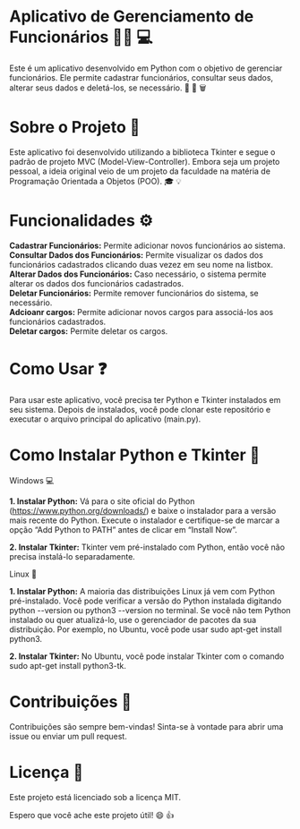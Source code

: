 # Aplicativo de Gerenciamento de Funcionários :office_worker: :computer:
Este é um aplicativo desenvolvido em Python com o objetivo de gerenciar funcionários. Ele permite cadastrar funcionários, consultar seus dados, alterar seus dados e deletá-los, se necessário. :memo: :mag_right: :wastebasket:

# Sobre o Projeto :open_book:
Este aplicativo foi desenvolvido utilizando a biblioteca Tkinter e segue o padrão de projeto MVC (Model-View-Controller). Embora seja um projeto pessoal, a ideia original veio de um projeto da faculdade na matéria de Programação Orientada a Objetos (POO). :mortar_board: :bulb:

# Funcionalidades :gear:
__Cadastrar Funcionários:__ Permite adicionar novos funcionários ao sistema. <br>
__Consultar Dados dos Funcionários:__ Permite visualizar os dados dos funcionários cadastrados clicando duas vezez em seu nome na listbox.<br>
__Alterar Dados dos Funcionários:__ Caso necessário, o sistema permite alterar os dados dos funcionários cadastrados.<br>
__Deletar Funcionários:__ Permite remover funcionários do sistema, se necessário.<br>
__Adcioanr cargos:__ Permite adicionar novos cargos para associá-los aos funcionários cadastrados.<br>
__Deletar cargos:__ Permite deletar os cargos.

# Como Usar :question:
Para usar este aplicativo, você precisa ter Python e Tkinter instalados em seu sistema. Depois de instalados, você pode clonar este repositório e executar o arquivo principal do aplicativo (main.py).

# Como Instalar Python e Tkinter :snake:

Windows :computer:

__1. Instalar Python:__
Vá para o site oficial do Python (https://www.python.org/downloads/) e baixe o instalador para a versão mais recente do Python. Execute o instalador e certifique-se de marcar a opção “Add Python to PATH” antes de clicar em “Install Now”.

__2. Instalar Tkinter:__ 
Tkinter vem pré-instalado com Python, então você não precisa instalá-lo separadamente.

Linux :penguin:

__1.  Instalar Python:__ A maioria das distribuições Linux já vem com Python pré-instalado. Você pode verificar a versão do Python instalada digitando python --version ou python3 --version no terminal. Se você não tem Python instalado ou quer atualizá-lo, use o gerenciador de pacotes da sua distribuição. Por exemplo, no Ubuntu, você pode usar sudo apt-get install python3.
   
__2. Instalar Tkinter:__ No Ubuntu, você pode instalar Tkinter com o comando sudo apt-get install python3-tk.

# Contribuições :handshake:
Contribuições são sempre bem-vindas! Sinta-se à vontade para abrir uma issue ou enviar um pull request.

# Licença :scroll:
Este projeto está licenciado sob a licença MIT.

Espero que você ache este projeto útil! :smile: :+1:
